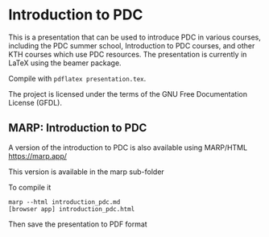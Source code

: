 # Introduction to PDC

This is a presentation that can be used to introduce PDC in various courses, including
the PDC summer school, Introduction to PDC courses, and other KTH courses which
use PDC resources. The presentation is currently in LaTeX using the beamer package.

Compile with `pdflatex presentation.tex`.

The project is licensed under the terms of the GNU Free Documentation License (GFDL).


## MARP: Introduction to PDC

A version of the introduction to PDC is also available using MARP/HTML
https://marp.app/

This version is available in the marp sub-folder

To compile it

```
marp --html introduction_pdc.md
[browser app] introduction_pdc.html
```
Then save the presentation to PDF format
